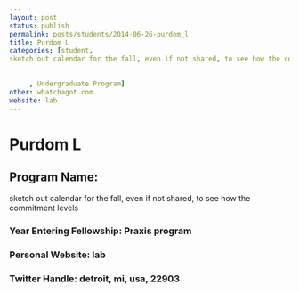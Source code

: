 ```yaml
---
layout: post
status: publish
permalink: posts/students/2014-06-26-purdom_l
title: Purdom L
categories: [student, 
sketch out calendar for the fall, even if not shared, to see how the commitment levels 
 
    
     , Undergraduate Program]
other: whatchagot.com
website: lab
---
```

# Purdom L

## Program Name: 
sketch out calendar for the fall, even if not shared, to see how the commitment levels 
 
    
     
### Year Entering Fellowship:  Praxis program
### Personal Website:  lab
### Twitter Handle:  detroit, mi, usa, 22903
  